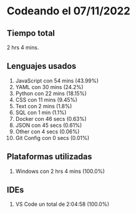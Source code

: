 # Codeando el 07/11/2022

## Tiempo total
2 hrs 4 mins.

## Lenguajes usados
1. JavaScript con 54 mins (43.99%)
1. YAML con 30 mins (24.2%)
1. Python con 22 mins (18.15%)
1. CSS con 11 mins (9.45%)
1. Text con 2 mins (1.8%)
1. SQL con 1 min (1.1%)
1. Docker con 46 secs (0.63%)
1. JSON con 45 secs (0.61%)
1. Other con 4 secs (0.06%)
1. Git Config con 0 secs (0.01%)

## Plataformas utilizadas
1. Windows con 2 hrs 4 mins (100.0%)

## IDEs
1. VS Code un total de 2:04:58 (100.0%)
